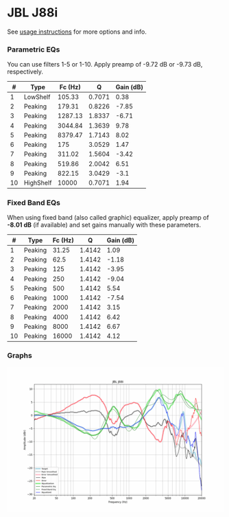 # JBL J88i
See [usage instructions](https://github.com/jaakkopasanen/AutoEq#usage) for more options and info.

### Parametric EQs
You can use filters 1-5 or 1-10. Apply preamp of -9.72 dB or -9.73 dB, respectively.

|   # | Type      |   Fc (Hz) |      Q |   Gain (dB) |
|-----|-----------|-----------|--------|-------------|
|   1 | LowShelf  |    105.33 | 0.7071 |        0.38 |
|   2 | Peaking   |    179.31 | 0.8226 |       -7.85 |
|   3 | Peaking   |   1287.13 | 1.8337 |       -6.71 |
|   4 | Peaking   |   3044.84 | 1.3639 |        9.78 |
|   5 | Peaking   |   8379.47 | 1.7143 |        8.02 |
|   6 | Peaking   |    175    | 3.0529 |        1.47 |
|   7 | Peaking   |    311.02 | 1.5604 |       -3.42 |
|   8 | Peaking   |    519.86 | 2.0042 |        6.51 |
|   9 | Peaking   |    822.15 | 3.0429 |       -3.1  |
|  10 | HighShelf |  10000    | 0.7071 |        1.94 |

### Fixed Band EQs
When using fixed band (also called graphic) equalizer, apply preamp of **-8.01 dB** (if available) and set gains manually with these parameters.

|   # | Type    |   Fc (Hz) |      Q |   Gain (dB) |
|-----|---------|-----------|--------|-------------|
|   1 | Peaking |     31.25 | 1.4142 |        1.09 |
|   2 | Peaking |     62.5  | 1.4142 |       -1.18 |
|   3 | Peaking |    125    | 1.4142 |       -3.95 |
|   4 | Peaking |    250    | 1.4142 |       -9.04 |
|   5 | Peaking |    500    | 1.4142 |        5.54 |
|   6 | Peaking |   1000    | 1.4142 |       -7.54 |
|   7 | Peaking |   2000    | 1.4142 |        3.15 |
|   8 | Peaking |   4000    | 1.4142 |        6.42 |
|   9 | Peaking |   8000    | 1.4142 |        6.67 |
|  10 | Peaking |  16000    | 1.4142 |        4.12 |

### Graphs
![](./JBL%20J88i.png)
